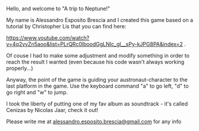 ﻿Hello, and welcome to "A trip to Neptune!"

My name is Alessandro Esposito Brescia and I created this game based on a tutorial by Christopher Lis that you can find here:

https://www.youtube.com/watch?v=4q2vvZn5aoo&list=PLrQRc0lboodGgLNIc_gI__sPy-kJPG8PA&index=2 .

Of couse I had to make some adjustment and modify something in order to reach the result I wanted (even because his code wasn't always working properly...)

Anyway, the point of the game is guiding your austronaut-character to the last platform in the game. Use the keyboard command "a" to go left, "d" to go right and "w" to jump.

I took the liberty of putting one of my fav album as soundtrack - it's called Cenizas by Nicolas Jaar, check it out!

Please write me at alessandro.esposito.brescia@gmail.com for any info


